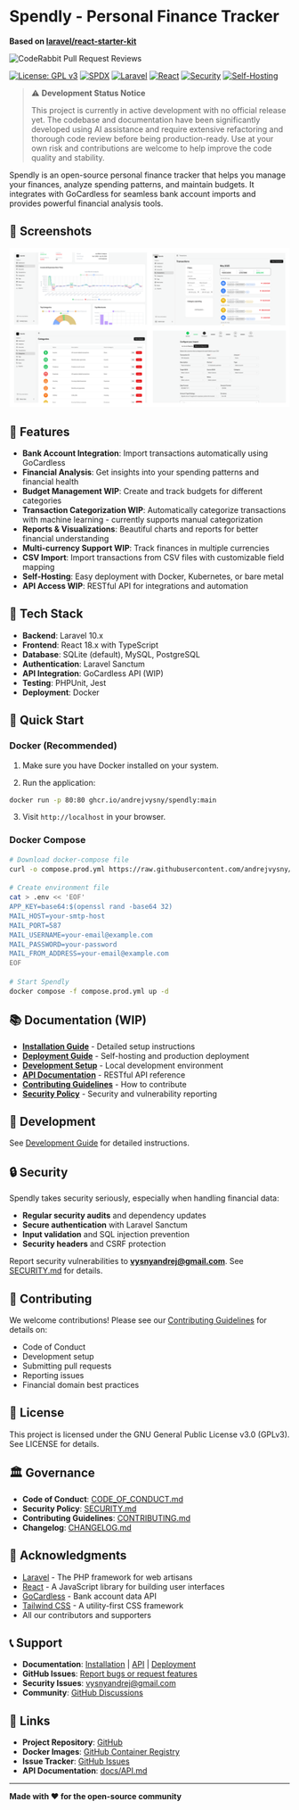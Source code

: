 # Spendly - Personal Finance Tracker

**Based on [laravel/react-starter-kit](https://github.com/laravel/react-starter-kit)**

<!--
SPDX-License-Identifier: GPL-3.0-or-later
SPDX-FileCopyrightText: 2024 Spendly Contributors
-->

![CodeRabbit Pull Request Reviews](https://img.shields.io/coderabbit/prs/github/andrejvysny/spendly?utm_source=oss&utm_medium=github&utm_campaign=andrejvysny%2Fspendly&labelColor=171717&color=FF570A&link=https%3A%2F%2Fcoderabbit.ai&label=CodeRabbit+Reviews)


[![License: GPL v3](https://img.shields.io/badge/License-GPLv3-blue.svg)](https://www.gnu.org/licenses/gpl-3.0)
[![SPDX](https://img.shields.io/badge/SPDX-GPL--3.0--or--later-blue.svg)](https://spdx.org/licenses/GPL-3.0-or-later.html)
[![Laravel](https://img.shields.io/badge/Laravel-10.x-red.svg)](https://laravel.com)
[![React](https://img.shields.io/badge/React-18.x-blue.svg)](https://reactjs.org)
[![Security](https://img.shields.io/badge/Security-Bank--Level-green.svg)](docs/SECURITY.md)
[![Self-Hosting](https://img.shields.io/badge/Self--Hosting-Ready-blue.svg)](docs/DEPLOYMENT.md)

> ⚠️ **Development Status Notice**
> 
> This project is currently in active development with no official release yet. The codebase and documentation have been significantly developed using AI assistance and require extensive refactoring and thorough code review before being production-ready. Use at your own risk and contributions are welcome to help improve the code quality and stability.

Spendly is an open-source personal finance tracker that helps you manage your finances, analyze spending patterns, and maintain budgets. It integrates with GoCardless for seamless bank account imports and provides powerful financial analysis tools.

## 📸 Screenshots

![Screenshots](docs/screenshots/screenshots.png)

## 🌟 Features

- **Bank Account Integration**: Import transactions automatically using GoCardless
- **Financial Analysis**: Get insights into your spending patterns and financial health
- **Budget Management WIP**: Create and track budgets for different categories
- **Transaction Categorization WIP**: Automatically categorize transactions with machine learning - currently supports manual categorization
- **Reports & Visualizations**: Beautiful charts and reports for better financial understanding
- **Multi-currency Support WIP**: Track finances in multiple currencies
- **CSV Import**: Import transactions from CSV files with customizable field mapping
- **Self-Hosting**: Easy deployment with Docker, Kubernetes, or bare metal
- **API Access WIP**: RESTful API for integrations and automation

## 🚀 Tech Stack

- **Backend**: Laravel 10.x
- **Frontend**: React 18.x with TypeScript
- **Database**: SQLite (default), MySQL, PostgreSQL
- **Authentication**: Laravel Sanctum
- **API Integration**: GoCardless API (WIP)
- **Testing**: PHPUnit, Jest
- **Deployment**: Docker

## 🐳 Quick Start

### Docker (Recommended)

1. Make sure you have Docker installed on your system.

2. Run the application:

```bash
docker run -p 80:80 ghcr.io/andrejvysny/spendly:main
```

3. Visit `http://localhost` in your browser.

### Docker Compose

```bash
# Download docker-compose file
curl -o compose.prod.yml https://raw.githubusercontent.com/andrejvysny/spendly/main/compose.prod.yml

# Create environment file
cat > .env << 'EOF'
APP_KEY=base64:$(openssl rand -base64 32)
MAIL_HOST=your-smtp-host
MAIL_PORT=587
MAIL_USERNAME=your-email@example.com
MAIL_PASSWORD=your-password
MAIL_FROM_ADDRESS=your-email@example.com
EOF

# Start Spendly
docker compose -f compose.prod.yml up -d
```

## 📚 Documentation (WIP)
 
- **[Installation Guide](docs/INSTALLATION.md)** - Detailed setup instructions
- **[Deployment Guide](docs/DEPLOYMENT.md)** - Self-hosting and production deployment
- **[Development Setup](docs/DEVELOPMENT.md)** - Local development environment
- **[API Documentation](docs/API.md)** - RESTful API reference
- **[Contributing Guidelines](CONTRIBUTING.md)** - How to contribute
- **[Security Policy](SECURITY.md)** - Security and vulnerability reporting

## 🔧 Development

See [Development Guide](docs/DEVELOPMENT.md) for detailed instructions.

## 🔒 Security

Spendly takes security seriously, especially when handling financial data:

- **Regular security audits** and dependency updates
- **Secure authentication** with Laravel Sanctum
- **Input validation** and SQL injection prevention
- **Security headers** and CSRF protection

Report security vulnerabilities to **vysnyandrej@gmail.com**. See [SECURITY.md](SECURITY.md) for details.

## 🤝 Contributing

We welcome contributions! Please see our [Contributing Guidelines](CONTRIBUTING.md) for details on:

- Code of Conduct
- Development setup
- Submitting pull requests
- Reporting issues
- Financial domain best practices

## 📄 License

This project is licensed under the GNU General Public License v3.0 (GPLv3). See LICENSE for details.

## 🏛️ Governance

- **Code of Conduct**: [CODE_OF_CONDUCT.md](CODE_OF_CONDUCT.md)
- **Security Policy**: [SECURITY.md](SECURITY.md)
- **Contributing Guidelines**: [CONTRIBUTING.md](CONTRIBUTING.md)
- **Changelog**: [CHANGELOG.md](CHANGELOG.md)

## 🙏 Acknowledgments

- [Laravel](https://laravel.com) - The PHP framework for web artisans
- [React](https://reactjs.org) - A JavaScript library for building user interfaces
- [GoCardless](https://gocardless.com) - Bank account data API
- [Tailwind CSS](https://tailwindcss.com) - A utility-first CSS framework
- All our contributors and supporters

## 📞 Support

- **Documentation**: [Installation](docs/INSTALLATION.md) | [API](docs/API.md) | [Deployment](docs/DEPLOYMENT.md)
- **GitHub Issues**: [Report bugs or request features](https://github.com/andrejvysny/spendly/issues)
- **Security Issues**: vysnyandrej@gmail.com
- **Community**: [GitHub Discussions](https://github.com/andrejvysny/spendly/discussions)

## 🔗 Links

- **Project Repository**: [GitHub](https://github.com/andrejvysny/spendly)
- **Docker Images**: [GitHub Container Registry](https://ghcr.io/andrejvysny/spendly)
- **Issue Tracker**: [GitHub Issues](https://github.com/andrejvysny/spendly/issues)
- **API Documentation**: [docs/API.md](docs/API.md)

---

**Made with ❤️ for the open-source community**
